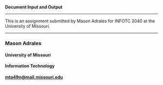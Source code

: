 **Document Input and Output**
***

This is an assignment submitted by Mason Adrales for INFOTC 2040 at the University of Missouri.

***

### **Mason Adrales**
#### University of Missouri
#### Information Technology
#### mta49n@mail.missouri.edu
